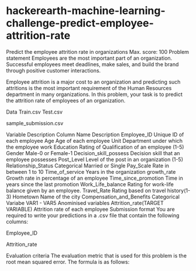 # hackerearth-machine-learning-challenge-predict-employee-attrition-rate
Predict the employee attrition rate in organizations
Max. score: 100
Problem statement
Employees are the most important part of an organization. Successful employees meet deadlines, make sales, and build the brand through positive customer interactions.

Employee attrition is a major cost to an organization and predicting such attritions is the most important requirement of the Human Resources department in many organizations. In this problem, your task is to predict the attrition rate of employees of an organization. 

Data
Train.csv
Test.csv

sample_submission.csv

Variable Description
Column Name	Description
Employee_ID	Unique ID of each employee
Age	Age of each employee
Unit	Department under which the employee work
Education	Rating of Qualification of an employee (1-5)
Gender	Male-0 or Female-1
Decision_skill_possess	Decision skill that an employee possesses
Post_Level	Level of the post in an organization (1-5)
Relationship_Status	Categorical Married or Single 
Pay_Scale	Rate in between 1 to 10
Time_of_service	Years in the organization
growth_rate	Growth rate in percentage of an employee
Time_since_promotion	Time in years since the last promotion
Work_Life_balance	Rating for work-life balance given by an employee.
Travel_Rate	Rating based on travel history(1-3)
Hometown	Name of the city
Compensation_and_Benefits	Categorical Variabe
VAR1 - VAR5	Anominised variables
Attrition_rate(TARGET VARIABLE)	Attrition rate of each employee
Submission format
You are required to write your predictions in a .csv file that contain the following columns:

Employee_ID

Attrition_rate

Evaluation criteria
The evaluation metric that is used for this problem is the root mean squared error. The formula is as follows:


